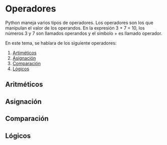 # Operadores
Python maneja varios tipos de operadores. Los operadores son los que manipulan el valor de los operandos. En la expresión 3 + 7 = 10, los números 3 y 7 son llamados operandos y el símbolo + es llamado operador.

En este tema, se hablara de los siguiente operadores:
1. [Artiméticos](https://github.com/r3card0/Python-Notes/blob/main/PythonBasic/03_operadores.md#aritm%C3%A9ticos)
2. [Asignación](https://github.com/r3card0/Python-Notes/blob/main/PythonBasic/03_operadores.md#asignaci%C3%B3n)
3. [Comparación](https://github.com/r3card0/Python-Notes/blob/main/PythonBasic/03_operadores.md#comparaci%C3%B3n)
4. [Lógicos](https://github.com/r3card0/Python-Notes/blob/main/PythonBasic/03_operadores.md#l%C3%B3gicos)

## Aritméticos
## Asignación
## Comparación
## Lógicos
